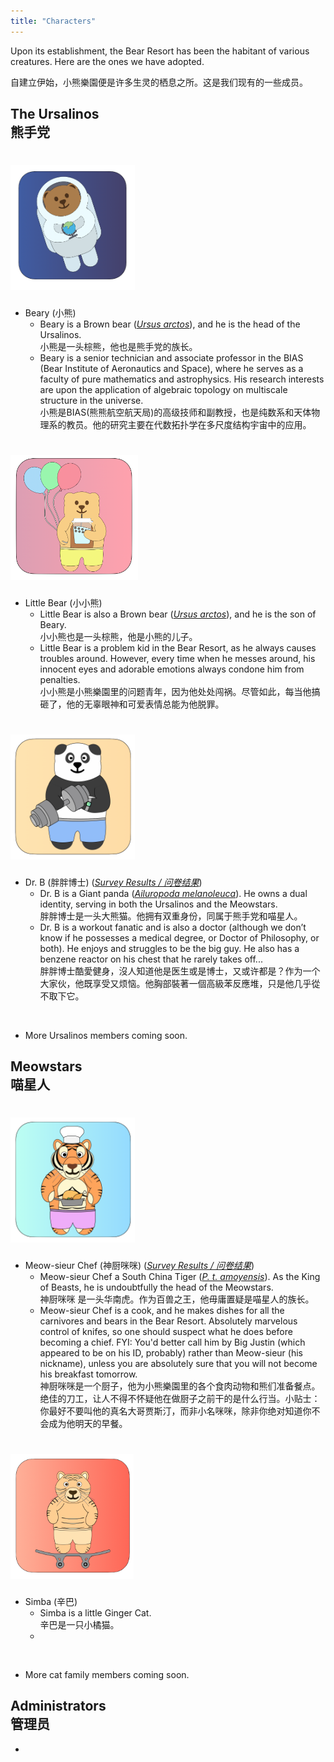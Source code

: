 ```yaml
---
title: "Characters"
---
```


Upon its establishment, the Bear Resort has been the habitant of various creatures. Here are the ones we have adopted. 

自建立伊始，小熊樂園便是许多生灵的栖息之所。这是我们现有的一些成员。

## The Ursalinos <br> 熊手党

# <img src="beary.png" style="height: 200px;">

- Beary (小熊)
    - Beary is a Brown bear ([*Ursus arctos*](https://en.wikipedia.org/wiki/Brown_bear)), and he is the head of the Ursalinos. <br> 小熊是一头棕熊，他也是熊手党的族长。
    - Beary is a senior technician and associate professor in the BIAS (Bear Institute of Aeronautics and Space), where he serves as a faculty of pure mathematics and astrophysics. His research interests are upon the application of algebraic topology on multiscale structure in the universe. <br> 小熊是BIAS(熊熊航空航天局)的高级技师和副教授，也是纯数系和天体物理系的教员。他的研究主要在代数拓扑学在多尺度结构宇宙中的应用。

# <img src="little-bear.png" style="height: 200px;">

- Little Bear (小小熊)
    - Little Bear is also a Brown bear ([*Ursus arctos*](https://en.wikipedia.org/wiki/Brown_bear)), and he is the son of Beary. <br> 小小熊也是一头棕熊，他是小熊的儿子。
    - Little Bear is a problem kid in the Bear Resort, as he always causes troubles around. However, every time when he messes around, his innocent eyes and adorable emotions always condone him from penalties. <br> 小小熊是小熊樂園里的问题青年，因为他处处闯祸。尽管如此，每当他搞砸了，他的无辜眼神和可爱表情总能为他脱罪。

# <img src="dr-b.png" style="height: 200px;">

- Dr. B (胖胖博士) ([*Survey Results / 问卷结果*](https://docs.google.com/forms/d/e/1FAIpQLSdzFX4EANLZvD9Y2l2mYN_56jX23oaFzY7fUjT8BAuToITpKQ/viewanalytics?usp=form_confirm))
    - Dr. B is a Giant panda ([*Ailuropoda melanoleuca*](https://en.wikipedia.org/wiki/Giant_panda)). He owns a dual identity, serving in both the Ursalinos and the Meowstars. <br> 胖胖博士是一头大熊猫。他拥有双重身份，同属于熊手党和喵星人。
    - Dr. B is a workout fanatic and is also a doctor (although we don’t know if he possesses a medical degree, or Doctor of Philosophy, or both). He enjoys and struggles to be the big guy. He also has a benzene reactor on his chest that he rarely takes off... <br> 胖胖博士酷愛健身，沒人知道他是医生或是博士，又或许都是？作为一个大家伙，他既享受又烦恼。他胸部裝著一個高級苯反應堆，只是他几乎從不取下它。
<br>

- More Ursalinos members coming soon.

## Meowstars <br> 喵星人

# <img src="tiger.png" style="height: 200px;">

- Meow-sieur Chef (神厨咪咪) ([*Survey Results / 问卷结果*](https://docs.google.com/forms/d/e/1FAIpQLSeSW_F1lZ-YPX4SVYt6Ryv5MRwZlF0ktrK1k7WABXoYVraSNQ/viewanalytics?usp=form_confirm))
    - Meow-sieur Chef a South China Tiger ([*P. t. amoyensis*](https://en.wikipedia.org/wiki/South_China_tiger)). As the King of Beasts, he is undoubtfully the head of the Meowstars. <br> 神厨咪咪 是一头华南虎。作为百兽之王，他毋庸置疑是喵星人的族长。
    - Meow-sieur Chef is a cook, and he makes dishes for all the carnivores and bears in the Bear Resort. Absolutely marvelous control of knifes, so one should suspect what he does before becoming a chief. FYI: You'd better call him by Big Justin (which appeared to be on his ID, probably) rather than Meow-sieur (his nickname), unless you are absolutely sure that you will not become his breakfast tomorrow. <br> 神厨咪咪是一个厨子，他为小熊樂園里的各个食肉动物和熊们准备餐点。绝佳的刀工，让人不得不怀疑他在做厨子之前干的是什么行当。小贴士：你最好不要叫他的真名大哥贾斯汀，而非小名咪咪，除非你绝对知道你不会成为他明天的早餐。

# <img src="simba.png" style="height: 200px;">

- Simba (辛巴)
    - Simba is a little Ginger Cat. <br> 辛巴是一只小橘猫。
    - 

<br>

- More cat family members coming soon.

## Administrators <br> 管理员

- 